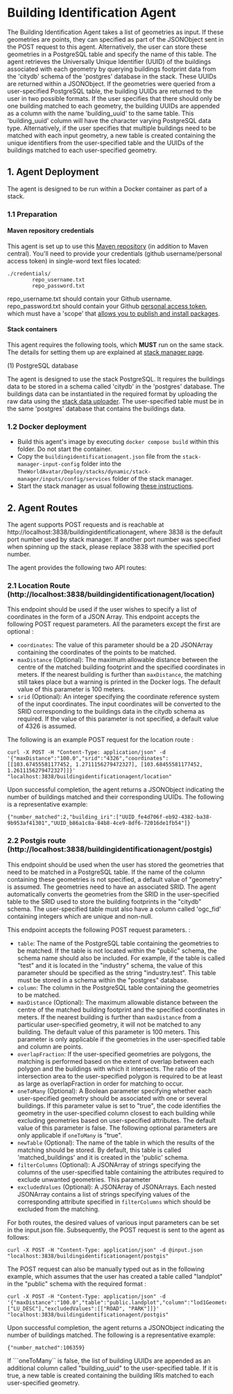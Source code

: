# Building Identification Agent


The Building Identification Agent takes a list of geometries as input. If these geometries are points, they can specified as part of the JSONObject sent in the POST request to this agent. Alternatively, the user can store these geometries in a PostgreSQL table and specify the name of this table. The agent retrieves the Universally Unique Identifier (UUID) of the buildings associated with each geometry by querying buildings footprint data from the 'citydb' schema of the 'postgres' database in the stack. These UUIDs are returned within a JSONObject. If the geometries were queried from a user-specified PostgreSQL table, the building UUIDs are returned to the user in two possible formats. If the user specifies that there should only be one building matched to each geometry, the building UUIDs are appended as a column with the name 'building_uuid' to the same table. This 'building_uuid' column will have the character varying PostgreSQL data type. Alternatively, if the user specifies that multiple buildings need to be matched with each input geometry, a new table is created containing the unique identifiers from the user-specified table and the UUIDs of the buildings matched to each user-specified geometry.


## 1. Agent Deployment

The agent is designed to be run within a Docker container as part of a stack.

### 1.1 Preparation
#### Maven repository credentials
This agent is set up to use this [Maven repository](https://maven.pkg.github.com/cambridge-cares/TheWorldAvatar/) (in addition to Maven central). You'll need to provide your credentials (github username/personal access token) in single-word text files located:
```
./credentials/
        repo_username.txt
        repo_password.txt
```

repo_username.txt should contain your Github username. repo_password.txt should contain your Github [personal access token](https://docs.github.com/en/github/authenticating-to-github/creating-a-personal-access-token),
which must have a 'scope' that [allows you to publish and install packages](https://docs.github.com/en/packages/working-with-a-github-packages-registry/working-with-the-apache-maven-registry#authenticating-to-github-packages).

#### Stack containers

This agent requires the following tools, which **MUST** run on the same stack. The details for setting them up are explained at [stack manager page](https://github.com/cambridge-cares/TheWorldAvatar/tree/main/Deploy/stacks/dynamic/stack-manager).


(1) PostgreSQL database

The agent is designed to use the stack PostgreSQL. It requires the buildings data to be stored in a schema called 'citydb' in the 'postgres' database. The buildings data can be instantiated in the required format by uploading the raw data using the [stack data uploader](https://github.com/cambridge-cares/TheWorldAvatar/tree/main/Deploy/stacks/dynamic/stack-data-uploader). The user-specified table must be in the same 'postgres' database that contains the buildings data.

### 1.2 Docker deployment

- Build this agent's image by executing `docker compose build` within this folder. Do not start the container.
- Copy the `buildingidentificationagent.json` file from the `stack-manager-input-config` folder into the `TheWorldAvatar/Deploy/stacks/dynamic/stack-manager/inputs/config/services` folder of the stack manager.
- Start the stack manager as usual following [these instructions](https://github.com/cambridge-cares/TheWorldAvatar/tree/main/Deploy/stacks/dynamic/stack-manager).

## 2. Agent Routes

The agent supports POST requests and is reachable at http://localhost:3838/buildingidentificationagent, where 3838 is the default port number used by stack manager. If another port number was specified when spinning up the stack, please replace 3838 with the specified port number. 

The agent provides the following two API routes: 

### 2.1 Location Route (http://localhost:3838/buildingidentificationagent/location)

This endpoint should be used if the user wishes to specify a list of coordinates in the form of a JSON Array. This endpoint accepts the following POST request parameters. All the parameters except the first are optional :

- ```coordinates```: The value of this parameter should be a 2D JSONArray containing the coordinates of the points to be matched. 
- ```maxDistance``` (Optional): The maximum allowable distance between the centre of the matched building footprint and the specified coordinates in meters. If the nearest building is further than ```maxDistance```, the matching still takes place but a warning is printed in the Docker logs. The default value of this parameter is 100 meters.
- ```srid``` (Optional): An integer specifying the coordinate reference system of the input coordinates. The input coordinates will be converted to the SRID corresponding to the buildings data in the citydb schema as required. If the value of this parameter is not specified, a default value of 4326 is assumed.

The following is an example POST request for the location route :

```
curl -X POST -H "Content-Type: application/json" -d '{"maxDistance":"100.0","srid":"4326","coordinates":[[103.67455581177452, 1.2711156279472327], [103.68455581177452, 1.2611156279472327]]}'  "localhost:3838/buildingidentificationagent/location"
```

Upon successful completion, the agent returns a JSONObject indicating the number of buildings matched and their corresponding UUIDs. The following is a representative example: 

```
{"number_matched":2,"building_iri":["UUID_fe4d706f-eb92-4382-ba38-9b953af41301","UUID_b86a1c8a-84b8-4ce9-8df6-72016de1fb54"]}
```

### 2.2 Postgis route (http://localhost:3838/buildingidentificationagent/postgis)

This endpoint should be used when the user has stored the geometries that need to be matched in a PostgreSQL table. If the name of the column containing these geometries is not specified, a default value of "geometry" is assumed. The geometries need to have an associated SRID. The agent automatically converts the geometries from the SRID in the user-specified table to the SRID used to store the building footprints in the "citydb" schema. The user-specified table must also have a column called 'ogc_fid' containing integers which are unique and non-null.

This endpoint accepts the following POST request parameters.  :

- ```table```: The name of the PostgreSQL table containing the geometries to be matched. If the table is not located within the "public" schema, the schema name should also be included. For example, if the table is called "test" and it is located in the "industry" schema, the value of this parameter should be specified as the string "industry.test". This table must be stored in a schema within the "postgres" database.
- ```column```: The column in the PostgreSQL table containing the geometries to be matched.
- ```maxDistance``` (Optional): The maximum allowable distance between the centre of the matched building footprint and the specified coordinates in meters. If the nearest building is further than ```maxDistance``` from a particular user-specified geometry, it will not be matched to any building. The default value of this parameter is 100 meters. This parameter is only applicable if the geometries in the user-specified table and column are points.
- ```overlapFraction```: If the user-specified geometries are polygons, the matching is performed based on the extent of overlap between each polygon and the buildings with which it intersects. The ratio of the intersection area to the user-specified polygon is required to be at least as large as overlapFraction in order for matching to occur.
- ```oneToMany``` (Optional): A Boolean parameter specifying whether each user-specified geometry should be associated with one or several buildings. If this parameter value is set to "true", the code identifies the geometry in the user-specified column closest to each building while excluding geometries based on user-specified attributes. The default value of this parameter is false.
The following optional parameters are only applicable if ```oneToMany``` is "true".
- ```newTable``` (Optional): The name of the table in which the results of the matching should be stored. By default, this table is called 'matched_buildings' and it is created in the 'public' schema.
- ```filterColumns``` (Optional): A JSONArray of strings specifying the columns of the user-specified table containing the attributes required to exclude unwanted geometries. This parameter
- ```excludedValues``` (Optional): A JSONArray of JSONArrays. Each nested JSONArray contains a list of strings specifying values of the corresponding attribute specified in ```filterColumns``` which should be excluded from the matching.


For both routes, the desired values of various input parameters can be set in the input.json file. Subsequently, the POST request is sent to the agent as follows:

```
curl -X POST -H "Content-Type: application/json" -d @input.json  "localhost:3838/buildingidentificationagent/postgis"
```

The POST request can also be manually typed out as in the following example, which assumes that the user has created a table called "landplot" in the "public" schema with the required format :

```
curl -X POST -H "Content-Type: application/json" -d '{"maxDistance":"100.0","table":"public.landplot","column":"lod1Geometry","oneToMany":"true","filterColumns":["LU_DESC"],"excludedValues":[["ROAD", "PARK"]]}'  "localhost:3838/buildingidentificationagent/postgis"
```

Upon successful completion, the agent returns a JSONObject indicating the number of buildings matched. The following is a representative example: 

```
{"number_matched":106359}
```

If ```oneToMany`` is false, the list of building UUIDs are appended as an additional column called "building_uuid" to the user-specified table. If it is true, a new table is created containing the building IRIs matched to each user-specified geometry. 




